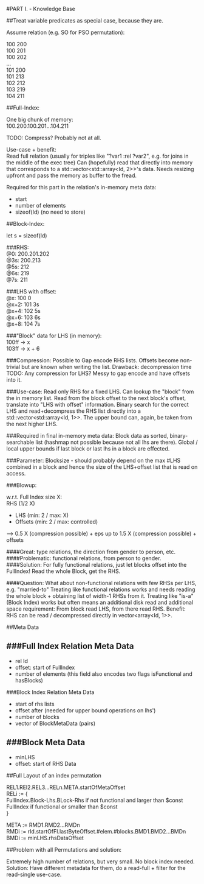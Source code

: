 #PART I. - Knowledge Base

##Treat variable predicates as special case, because they are.


Assume relation (e.g. SO for PSO permutation):

100	200  
100 201  
100	202  
...  
101	200  
101 213  
102	212  
103	219  
104	211

##Full-Index:

One big chunk of memory:  
100.200.100.201...104.211

TODO: Compress? Probably not at all.

Use-case + benefit:  
Read full relation (usually for triples like "?var1 :rel ?var2",
e.g. for joins in the middle of the exec tree)
Can (hopefully) read that directly into memory that corresponds to a
std::vector<std::array<Id, 2>>'s data.
Needs resizing upfront and pass the memory as buffer to the fread.

Required for this part in the relation's in-memory meta data:  
- start  
- number of elements  
- sizeof(Id) (no need to store)


##Block-Index:


let s = sizeof(Id)

###RHS:  
@0:		200.201.202  
@3s: 	200.213  
@5s: 	212  
@6s: 	219  
@7s: 	211  

###LHS with offset:  
@x:		100 0  
@x+2:	101 3s  
@x+4:	102 5s  
@x+6:	103 6s  
@x+8:	104 7s  

###"Block" data for LHS (in memory):  
100ff -> x  
103ff -> x + 6

###Compression:
Possible to Gap encode RHS lists.
Offsets become non-trivial but are known when writing the list.
Drawback: decompression time
TODO: Any compression for LHS? Messy to gap encode and have offsets into it.

###Use-case:
Read only RHS for a fixed LHS. Can lookup the "block" from the in memory list.
Read from the block offset to the next block's offset, translate into
"LHS with offset" information. Binary search for the correct LHS and
read+decompress the RHS list directly into a std::vector<std::array<Id, 1>>.
The upper bound can, again, be taken from the next higher LHS.

###Required in final in-memory meta data:
Block data as sorted, binary-searchable list
(hashmap not possible because not all lhs are there).
Global / local upper bounds if last block or last lhs in a block are effected.

###Parameter:
Blocksize - should probably depend on the max #LHS combined in a block
and hence the size of the LHS+offset list that is read on access.


###Blowup:

w.r.t. Full Index size X:  
RHS (1/2 X)  
+ LHS (min: 2 / max: X)  
+ Offsets (min: 2 / max: controlled)

--> 0.5 X (compression possible) + eps up to 1.5 X (compression possible) + offsets

####Great: 
type relations, the direction from gender to person, etc.
####Problematic: 
functional relations, from person to gender.
####Solution: 
For fully functional relations, just let blocks offset into the FullIndex! Read the whole Block, get the RHS.

####Question:
What about non-functional relations with few RHSs per LHS, e.g. "married-to"
Treating like functional relations works and needs reading the whole block +
obtaining list of width-1 RHSs from it.
Treating like "is-a" (Block Index) works but often means
an additional disk read and additional space requirement:
From block read LHS, from there read RHS.
Benefit: RHS can be read / decompressed directly in vector<array<Id, 1>>.


##Meta Data


###Full Index Relation Meta Data
--
* rel Id
* offset: start of FullIndex
* number of elements (this field also encodes two flags isFunctional and hasBlocks)


###Block Index Relation Meta Data
* start of rhs lists
* offset after (needed for upper bound operations on lhs')
* number of blocks
* vector of BlockMetaData (pairs)


###Block Meta Data
--
- minLHS
- offset: start of RHS Data


##Full Layout of an index permutation


REL1.REl2.REL3...RELn.META.startOfMetaOffset  
RELi := {  
	FullIndex.Block-Lhs.BLock-Rhs     if not functional and larger than $const  
	FullIndex 						  if functional or smaller than $const  
}  

META := RMD1.RMD2...RMDn  
RMDi := rId.startOfFI.lastByteOffset.#elem.#blocks.BMD1.BMD2...BMDn  
BMDi := minLHS.rhsDataOffset  


##Problem with all Permutations and solution:


Extremely high number of relations, but very small. No block index needed.
Solution: Have different metadata for them, do a read-full + filter
for the read-single use-case.


